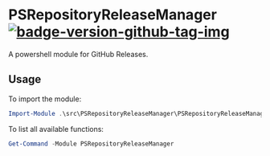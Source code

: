 # PSRepositoryReleaseManager [![badge-version-github-tag-img][]][badge-version-github-tag-src]

[badge-version-github-tag-img]: https://img.shields.io/github/v/tag/theohbrothers/PSRepositoryReleaseManager?style=flat-square
[badge-version-github-tag-src]: https://github.com/theohbrothers/PSRepositoryReleaseManager/releases

A powershell module for GitHub Releases.

## Usage

To import the module:

```powershell
Import-Module .\src\PSRepositoryReleaseManager\PSRepositoryReleaseManager.psm1 -Force -Verbose
```

To list all available functions:

```powershell
Get-Command -Module PSRepositoryReleaseManager
```
